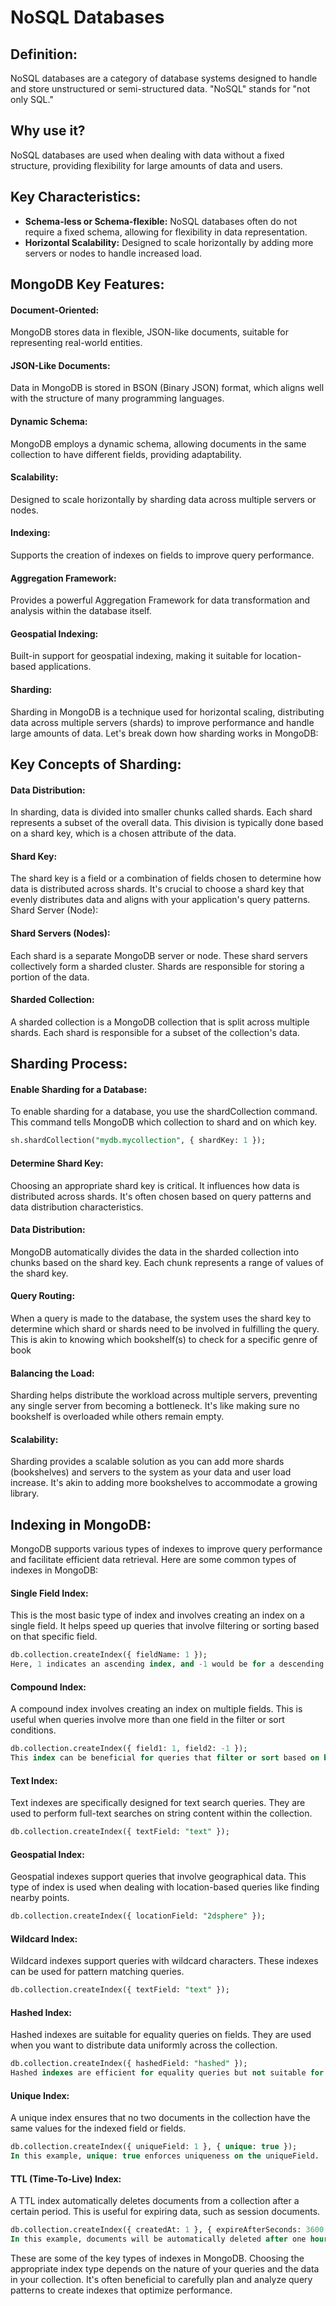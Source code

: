 # NoSQL Databases
## Definition:
NoSQL databases are a category of database systems designed to handle and store unstructured or semi-structured data. "NoSQL" stands for "not only SQL."<br>

## Why use it?
NoSQL databases are used when dealing with data without a fixed structure, providing flexibility for large amounts of data and users.<br>

## Key Characteristics:
- **Schema-less or Schema-flexible:** NoSQL databases often do not require a fixed schema, allowing for flexibility in data representation.<br>
- **Horizontal Scalability:** Designed to scale horizontally by adding more servers or nodes to handle increased load.<br>

## MongoDB Key Features:
#### Document-Oriented:
MongoDB stores data in flexible, JSON-like documents, suitable for representing real-world entities.<br>
#### JSON-Like Documents:
Data in MongoDB is stored in BSON (Binary JSON) format, which aligns well with the structure of many programming languages.<br>
#### Dynamic Schema:
MongoDB employs a dynamic schema, allowing documents in the same collection to have different fields, providing adaptability.<br>
#### Scalability:
Designed to scale horizontally by sharding data across multiple servers or nodes.<br>
#### Indexing:
Supports the creation of indexes on fields to improve query performance.<br>
#### Aggregation Framework:
Provides a powerful Aggregation Framework for data transformation and analysis within the database itself.<br>
#### Geospatial Indexing:
Built-in support for geospatial indexing, making it suitable for location-based applications.<br>
#### Sharding:
Sharding in MongoDB is a technique used for horizontal scaling, distributing data across multiple servers (shards) to improve performance and handle large amounts of data. Let's break down how sharding works in MongoDB:<br>

## Key Concepts of Sharding:
#### Data Distribution:
In sharding, data is divided into smaller chunks called shards. Each shard represents a subset of the overall data. This division is typically done based on a shard key, which is a chosen attribute of the data.<br>

#### Shard Key:
The shard key is a field or a combination of fields chosen to determine how data is distributed across shards. It's crucial to choose a shard key that evenly distributes data and aligns with your application's query patterns.
Shard Server (Node):<br>

#### Shard Servers (Nodes):
Each shard is a separate MongoDB server or node. These shard servers collectively form a sharded cluster. Shards are responsible for storing a portion of the data.<br>
#### Sharded Collection:
A sharded collection is a MongoDB collection that is split across multiple shards. Each shard is responsible for a subset of the collection's data.<br>

## Sharding Process:
#### Enable Sharding for a Database:
To enable sharding for a database, you use the shardCollection command. This command tells MongoDB which collection to shard and on which key.<br>

```sql
sh.shardCollection("mydb.mycollection", { shardKey: 1 });
```
#### Determine Shard Key:
Choosing an appropriate shard key is critical. It influences how data is distributed across shards. It's often chosen based on query patterns and data distribution characteristics.<br>
#### Data Distribution:
MongoDB automatically divides the data in the sharded collection into chunks based on the shard key. Each chunk represents a range of values of the shard key.<br>
#### Query Routing:
When a query is made to the database, the system uses the shard key to determine which shard or shards need to be involved in fulfilling the query. This is akin to knowing which bookshelf(s) to check for a specific genre of book<br>
#### Balancing the Load:
Sharding helps distribute the workload across multiple servers, preventing any single server from becoming a bottleneck. It's like making sure no bookshelf is overloaded while others remain empty.<br>
#### Scalability:
Sharding provides a scalable solution as you can add more shards (bookshelves) and servers to the system as your data and user load increase. It's akin to adding more bookshelves to accommodate a growing library.


## Indexing in MongoDB:
MongoDB supports various types of indexes to improve query performance and facilitate efficient data retrieval. Here are some common types of indexes in MongoDB:<br>

#### Single Field Index:
This is the most basic type of index and involves creating an index on a single field. It helps speed up queries that involve filtering or sorting based on that specific field.<br>
```sql
db.collection.createIndex({ fieldName: 1 });
Here, 1 indicates an ascending index, and -1 would be for a descending index.
```
#### Compound Index:
A compound index involves creating an index on multiple fields. This is useful when queries involve more than one field in the filter or sort conditions.<br>
```sql
db.collection.createIndex({ field1: 1, field2: -1 });
This index can be beneficial for queries that filter or sort based on both field1 and field2.
```

#### Text Index:
Text indexes are specifically designed for text search queries. They are used to perform full-text searches on string content within the collection.<br>
```sql
db.collection.createIndex({ textField: "text" });
```

#### Geospatial Index:
Geospatial indexes support queries that involve geographical data. This type of index is used when dealing with location-based queries like finding nearby points.<br>
```sql
db.collection.createIndex({ locationField: "2dsphere" });
```
#### Wildcard Index:
Wildcard indexes support queries with wildcard characters. These indexes can be used for pattern matching queries.<br>

```sql
db.collection.createIndex({ textField: "text" });
```
#### Hashed Index:
Hashed indexes are suitable for equality queries on fields. They are used when you want to distribute data uniformly across the collection.<br>

```sql
db.collection.createIndex({ hashedField: "hashed" });
Hashed indexes are efficient for equality queries but not suitable for range queries.
```
#### Unique Index:
A unique index ensures that no two documents in the collection have the same values for the indexed field or fields.
```sql
db.collection.createIndex({ uniqueField: 1 }, { unique: true });
In this example, unique: true enforces uniqueness on the uniqueField.
```
#### TTL (Time-To-Live) Index:
A TTL index automatically deletes documents from a collection after a certain period. This is useful for expiring data, such as session documents.
```sql
db.collection.createIndex({ createdAt: 1 }, { expireAfterSeconds: 3600 });
In this example, documents will be automatically deleted after one hour (3600 seconds) based on the createdAt field.
```
These are some of the key types of indexes in MongoDB. Choosing the appropriate index type depends on the nature of your queries and the data in your collection. It's often beneficial to carefully plan and analyze query patterns to create indexes that optimize performance.